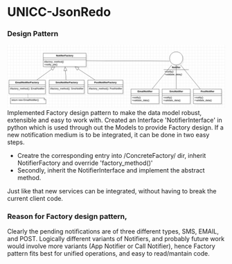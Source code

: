 # UNICC-JsonRedo

<!-- UML Class diagam -->
### Design Pattern
![UML class diagram.](Assets/class.png)
Implemented Factory design pattern to make the data model robust, extensible and easy to work with.
Created an Interface 'NotifierInterface' in python which is used through out the Models to provide Factory design.
If a new notification medium is to be integrated, it can be done in two easy steps.
  - Creatre  the corresponding entry into /ConcreteFactory/ dir, inherit NotifierFactory and override 'factory_method()'
  - Secondly, inherit the NotifierInterface and implement the abstract method.

 Just like that new services can be integrated, without having to break the current client code.

 ### Reason for Factory design pattern, 
 Clearly the pending notifications are of three different types, SMS, EMAIL, and POST. 
Logically different variants of Notifiers, and probably future work would involve more variants (App Notifier or Call Notifier), hence Factory pattern fits best for unified operations, and easy to read/mantain code. 
